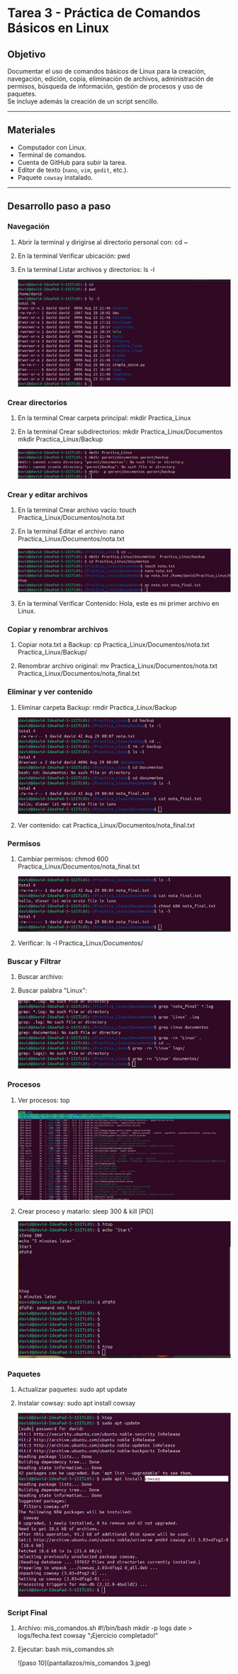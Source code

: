 # Tarea 3 - Práctica de Comandos Básicos en Linux

## Objetivo
Documentar el uso de comandos básicos de Linux para la creación, navegación, edición, copia, eliminación de archivos, administración de permisos, búsqueda de información, gestión de procesos y uso de paquetes.  
Se incluye además la creación de un script sencillo.

---

## Materiales
- Computador con Linux.
- Terminal de comandos.
- Cuenta de GitHub para subir la tarea.
- Editor de texto (`nano`, `vim`, `gedit`, etc.).
- Paquete `cowsay` instalado.

---
## Desarrollo paso a paso

### Navegación
1. Abrir la terminal y dirigirse al directorio personal con:
   cd ~
   
2. En la terminal Verificar ubicación:
   pwd

3. En la terminal Listar archivos y directorios:
   ls -l

   ![paso 1](pantallazos/cd_pwm_ls.jpeg)

### Crear directorios  
   
1. En la terminal Crear carpeta principal:
   mkdir Practica_Linux

   
2. En la terminal Crear subdirectorios:
   mkdir Practica_Linux/Documentos
   mkdir Practica_Linux/Backup

   ![paso 2](pantallazos/mkdir.jpeg)

### Crear y editar archivos
   
1. En la terminal Crear archivo vacío:
   touch Practica_Linux/Documentos/nota.txt
   
   
2. En la terminal Editar el archivo:
   nano Practica_Linux/Documentos/nota.txt

   ![paso 3](pantallazos/touch_nano_cd.jpeg)
   
3. En la terminal Verificar Contenido:
   Hola, este es mi primer archivo en Linux.


### Copiar y renombrar archivos

1. Copiar nota.txt a Backup:
   cp Practica_Linux/Documentos/nota.txt Practica_Linux/Backup/


2. Renombrar archivo original:
   mv Practica_Linux/Documentos/nota.txt Practica_Linux/Documentos/nota_final.txt


### Eliminar y ver contenido

1. Eliminar carpeta Backup:
   rmdir Practica_Linux/Backup

   ![paso 4](pantallazos/rm.jpeg)

2. Ver contenido:
   cat Practica_Linux/Documentos/nota_final.txt


### Permisos

1. Cambiar permisos:
   chmod 600 Practica_Linux/Documentos/nota_final.txt

   ![paso 5](pantallazos/chmod.jpeg)


2. Verificar:
   ls -l Practica_Linux/Documentos/
   
   
### Buscar y Filtrar

1. Buscar archivo:


2. Buscar palabra "Linux":

   ![paso 6](pantallazos/grep.jpeg)

### Procesos

1. Ver procesos:
   top

   ![paso 7](pantallazos/htop.jpeg)

2. Crear proceso y matarlo:
   sleep 300 &
   kill [PID]

   ![paso 8](pantallazos/sleep_300.jpeg)

### Paquetes

1. Actualizar paquetes:
   sudo apt update


2. Instalar cowsay:
   sudo apt install cowsay

   ![paso 9](pantallazos/cowsay.jpeg)

### Script Final

1. Archivo: mis_comandos.sh
   #!/bin/bash
   mkdir -p logs
   date > logs/fecha.text
   cowsay "¡Ejercicio completado!"


2. Ejecutar:
   bash mis_comandos.sh

   ![paso 10](pantallazos/mis_comandos 3.jpeg)
 

